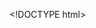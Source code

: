 <\!DOCTYPE html><meta charset="utf-8">
<title>Redirecting to https://docs.travelgatex.com/channel-x/documentation/</title>
<meta http-equiv="refresh" content="0; URL=https://docs.travelgatex.com/channel-x/documentation/">
<link rel="canonical" href="https://docs.travelgatex.com/channel-x/documentation/">

